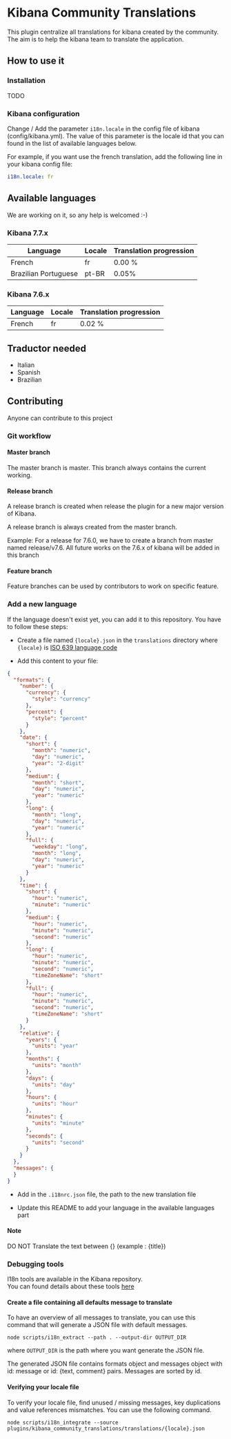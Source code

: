 # Kibana Community Translations

This plugin centralize all translations for kibana created by the community. The aim is to help the kibana team to translate the application.

## How to use it

### Installation

  TODO

### Kibana configuration

Change / Add the parameter ``i18n.locale`` in the config file of kibana (config/kibana.yml). The value of this parameter is the locale id that you can found in the list of available languages below.

For example, if you want use the french translation, add the following line in your kibana config file:

``` yaml
i18n.locale: fr
```

## Available languages

We are working on it, so any help is welcomed :-)

### Kibana 7.7.x

Language | Locale | Translation progression
-------- | ------ | -----------------------
French | fr | 0.00 %
Brazilian Portuguese | pt-BR | 0.05%

### Kibana 7.6.x

Language | Locale | Translation progression
-------- | ------ | -----------------------
French | fr | 0.02 %

## Traductor needed

- Italian
- Spanish
- Brazilian

## Contributing

Anyone can contribute to this project

### Git workflow

#### Master branch

The master branch is master. This branch always contains the current working.

#### Release branch

A release branch is created when release the plugin for a new major version of Kibana.

A release branch is always created from the master branch.

Example: For a release for 7.6.0, we have to create a branch from master named release/v7.6.
All future works on the 7.6.x of kibana will be added in this branch

#### Feature branch

Feature branches can be used by contributors to work on specific feature.

### Add a new language

If the language doesn't exist yet, you can add it to this repository.
You have to follow these steps:

- Create a file named ``{locale}.json`` in the ``translations`` directory
  where ``{locale}`` is [ISO 639 language code](https://en.wikipedia.org/wiki/List_of_ISO_639-1_codes)

- Add this content to your file:

``` json
{
  "formats": {
    "number": {
      "currency": {
        "style": "currency"
      },
      "percent": {
        "style": "percent"
      }
    },
    "date": {
      "short": {
        "month": "numeric",
        "day": "numeric",
        "year": "2-digit"
      },
      "medium": {
        "month": "short",
        "day": "numeric",
        "year": "numeric"
      },
      "long": {
        "month": "long",
        "day": "numeric",
        "year": "numeric"
      },
      "full": {
        "weekday": "long",
        "month": "long",
        "day": "numeric",
        "year": "numeric"
      }
    },
    "time": {
      "short": {
        "hour": "numeric",
        "minute": "numeric"
      },
      "medium": {
        "hour": "numeric",
        "minute": "numeric",
        "second": "numeric"
      },
      "long": {
        "hour": "numeric",
        "minute": "numeric",
        "second": "numeric",
        "timeZoneName": "short"
      },
      "full": {
        "hour": "numeric",
        "minute": "numeric",
        "second": "numeric",
        "timeZoneName": "short"
      }
    },
    "relative": {
      "years": {
        "units": "year"
      },
      "months": {
        "units": "month"
      },
      "days": {
        "units": "day"
      },
      "hours": {
        "units": "hour"
      },
      "minutes": {
        "units": "minute"
      },
      "seconds": {
        "units": "second"
      }
    }
  },
  "messages": {
  }
}
```

- Add in the ``.i18nrc.json`` file, the path to the new translation file

- Update this README to add your language in the available languages part

#### Note
DO NOT Translate the text between {} (example : {title})

### Debugging tools

I18n tools are available in the Kibana repository.  
You can found details about these tools [here](https://github.com/elastic/kibana/blob/master/src/dev/i18n/README.md)

#### Create a file containing all defaults message to translate

To have an overview of all messages to translate, you can use this command that will generate a JSON file with default messages.

``` shell
node scripts/i18n_extract --path . --output-dir OUTPUT_DIR
```

where ``OUTPUT_DIR`` is the path where you want generate the JSON file.

The generated JSON file contains formats object and messages object with id: message or id: {text, comment} pairs. Messages are sorted by id.

#### Verifying your locale file

To verify your locale file, find unused / missing messages, key duplications and value references mismatches. You can use the following command.

``` shell
node scripts/i18n_integrate --source plugins/kibana_community_translations/translations/{locale}.json
```
